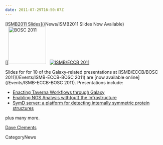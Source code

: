 ```yaml
---
date: 2011-07-29T16:50:07Z
---
```

<div class='newsItemHeader'>[ISMB2011 Slides](/News/ISMB2011 Slides Now Available)</div>

<div class='right'>[[<a href='/Events/ISMB-ECCB-BOSC 2011'><img src='/images/Logos/BOSC_logo.png' alt='BOSC 2011' width="120" /></a>&nbsp;&nbsp;&nbsp;<a href='/Events/ISMB-ECCB-BOSC 2011'><img src='/Events/ISMB2011Logo80.png' alt='ISMB/ECCB 2011' /></a></div>

Slides for for 10 of the Galaxy-related presentations at [ISMB/ECCB/BOSC 2011](/Events/ISMB-ECCB-BOSC 2011) are [now available online](/Events/ISMB-ECCB-BOSC 2011).  Presentations include:

* [Enacting Taverna Workflows through Galaxy](ATTACHMENT_URLDocuments/Presentations/ISMB2011_TavernaInGalaxy.pdf)
* [Enabling NGS Analysis with(out) the Infrastructure](ATTACHMENT_URLDocuments/Presentations/BOSC2011_Cloud.pdf)
* [SymD server: a platform for detecting internally symmetric protein structures](ATTACHMENT_URLDocuments/Posters/ISMB2011_SymD.pdf)
 
plus many more.

[Dave Clements](/src/people/dave-clements/index.md)


CategoryNews
